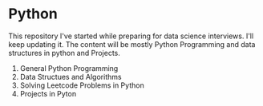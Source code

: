 # Python

This repository I've started while preparing for data science interviews. I'll keep updating it. The content will be mostly Python Programming and data structures in python and Projects.

01. General Python Programming
02. Data Structues and Algorithms
03. Solving Leetcode Problems in Python
04. Projects in Pyton
